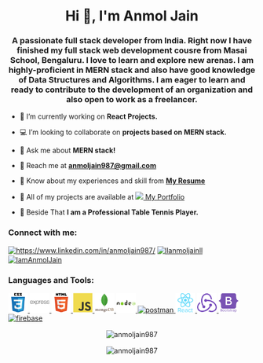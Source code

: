 <h1 align="center">Hi 👋, I'm Anmol Jain</h1>
<h3 align="center"> A passionate full stack developer from India. Right now I have finished my full stack web development cousre from Masai School, Bengaluru. I love to learn and explore new arenas. I am highly-proficient in MERN stack and also have good knowledge of Data Structures and Algorithms. I am eager to learn and ready to contribute to the development of an organization and also open to work as a freelancer.</h3>

- 🔭 I’m currently working on **React Projects.**

- 💻 I’m looking to collaborate on **projects based on MERN stack.**

- 💬 Ask me about **MERN stack!**

- 📲 Reach me at **anmoljain987@gmail.com**

- 📄 Know about my experiences and skill from **[My Resume](https://drive.google.com/file/d/13B5--boEf9JNZp2a5ZK06HM_DaAKlNkD/view?usp=sharing)**

- 🎨 All of my projects are available at <a href="https://anmoljain987.vercel.app/" target="_blank"><img src="https://user-images.githubusercontent.com/96873348/165311642-1a913f17-eaec-4e79-83ea-152be2a42a7e.png" width="30px" /> My Portfolio</a>

- 🏓 Beside That **I am a Professional Table Tennis Player.**

<h3 align="left">Connect with me:</h3>
<p align="left">
<a href="https://www.linkedin.com/in/anmoljain987/" target="_blank"><img align="center" src="https://raw.githubusercontent.com/rahuldkjain/github-profile-readme-generator/master/src/images/icons/Social/linked-in-alt.svg" alt="https://www.linkedin.com/in/anmoljain987/" height="30" width="40" /></a>
<a href="https://instagram.com/llanmoljainll" target="_blank"><img align="center" src="https://raw.githubusercontent.com/rahuldkjain/github-profile-readme-generator/master/src/images/icons/Social/instagram.svg" alt="llanmoljainll" height="30" width="40" /></a><a href="https://twitter.com/IamAnmolJain" target="blank"><img align="center" src="https://raw.githubusercontent.com/rahuldkjain/github-profile-readme-generator/master/src/images/icons/Social/twitter.svg" alt="IamAnmolJain" height="30" width="40" /></a>
</p>

<h3 align="left">Languages and Tools:</h3>
<p align="left"> <a href="https://www.w3schools.com/css/" target="_blank" rel="noreferrer"> <img src="https://raw.githubusercontent.com/devicons/devicon/master/icons/css3/css3-original-wordmark.svg" alt="css3" width="40" height="40"/> </a> <a href="https://expressjs.com" target="_blank" rel="noreferrer"> <img src="https://raw.githubusercontent.com/devicons/devicon/master/icons/express/express-original-wordmark.svg" alt="express" width="40" height="40"/> </a> <a href="https://www.w3.org/html/" target="_blank" rel="noreferrer"> <img src="https://raw.githubusercontent.com/devicons/devicon/master/icons/html5/html5-original-wordmark.svg" alt="html5" width="40" height="40"/> </a> <a href="https://developer.mozilla.org/en-US/docs/Web/JavaScript" target="_blank" rel="noreferrer"> <img src="https://raw.githubusercontent.com/devicons/devicon/master/icons/javascript/javascript-original.svg" alt="javascript" width="40" height="40"/> </a>  <a href="https://www.mongodb.com/" target="_blank" rel="noreferrer"> <img src="https://raw.githubusercontent.com/devicons/devicon/master/icons/mongodb/mongodb-original-wordmark.svg" alt="mongodb" width="40" height="40"/> </a> <a href="https://nodejs.org" target="_blank" rel="noreferrer"> <img src="https://raw.githubusercontent.com/devicons/devicon/master/icons/nodejs/nodejs-original-wordmark.svg" alt="nodejs" width="40" height="40"/> </a> <a href="https://postman.com" target="_blank" rel="noreferrer"> <img src="https://www.vectorlogo.zone/logos/getpostman/getpostman-icon.svg" alt="postman" width="40" height="40"/> </a> <a href="https://reactjs.org/" target="_blank" rel="noreferrer"> <img src="https://raw.githubusercontent.com/devicons/devicon/master/icons/react/react-original-wordmark.svg" alt="react" width="40" height="40"/> </a> <a href="https://redux.js.org" target="_blank" rel="noreferrer"> <img src="https://raw.githubusercontent.com/devicons/devicon/master/icons/redux/redux-original.svg" alt="redux" width="40" height="40"/> </a><a href="https://getbootstrap.com" target="_blank" rel="noreferrer"> <img src="https://raw.githubusercontent.com/devicons/devicon/master/icons/bootstrap/bootstrap-plain-wordmark.svg" alt="bootstrap" width="40" height="40"/> </a> <a href="https://firebase.google.com/" target="_blank" rel="noreferrer"> <img src="https://www.vectorlogo.zone/logos/firebase/firebase-icon.svg" alt="firebase" width="40" height="40"/> </a> </p>
<p align="center"><img align="center" src="https://github-readme-stats.vercel.app/api/top-langs?username=anmoljain987&show_icons=true&locale=en&layout=compact" alt="anmoljain987" /></p>

<p align="center"><img align="center" src="https://github-readme-streak-stats.herokuapp.com/?user=anmoljain987&" alt="anmoljain987" /></p>
